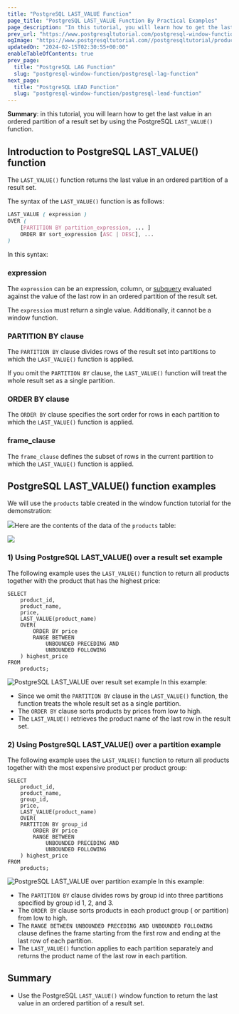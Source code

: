 ```yaml
---
title: "PostgreSQL LAST_VALUE Function"
page_title: "PostgreSQL LAST_VALUE Function By Practical Examples"
page_description: "In this tutorial, you will learn how to get the last value in an ordered partition of a result set by using the PostgreSQL LAST_VALUE() function."
prev_url: "https://www.postgresqltutorial.com/postgresql-window-function/postgresql-last_value-function/"
ogImage: "https://www.postgresqltutorial.com//postgresqltutorial/products_product_groups_tables.png"
updatedOn: "2024-02-15T02:30:55+00:00"
enableTableOfContents: true
prev_page: 
  title: "PostgreSQL LAG Function"
  slug: "postgresql-window-function/postgresql-lag-function"
next_page: 
  title: "PostgreSQL LEAD Function"
  slug: "postgresql-window-function/postgresql-lead-function"
---
```





**Summary**: in this tutorial, you will learn how to get the last value in an ordered partition of a result set by using the PostgreSQL `LAST_VALUE()` function.


## Introduction to PostgreSQL LAST\_VALUE() function

The `LAST_VALUE()` function returns the last value in an ordered partition of a result set.

The syntax of the `LAST_VALUE()` function is as follows:


```css
LAST_VALUE ( expression )  
OVER ( 
    [PARTITION BY partition_expression, ... ]
    ORDER BY sort_expression [ASC | DESC], ...
)
```
In this syntax:


### expression

The `expression` can be an expression, column, or [subquery](../postgresql-tutorial/postgresql-subquery) evaluated against the value of the last row in an ordered partition of the result set.

The `expression` must return a single value. Additionally, it cannot be a window function.


### PARTITION BY clause

The `PARTITION BY` clause divides rows of the result set into partitions to which the `LAST_VALUE()` function is applied.

If you omit the `PARTITION BY` clause, the `LAST_VALUE()` function will treat the whole result set as a single partition.


### ORDER BY clause

The `ORDER BY` clause specifies the sort order for rows in each partition to which the `LAST_VALUE()` function is applied.


### frame\_clause

The `frame_clause` defines the subset of rows in the current partition to which the `LAST_VALUE()` function is applied.


## PostgreSQL LAST\_VALUE() function examples

We will use the `products` table created in the window function tutorial for the demonstration:

![](/postgresqltutorial/products_product_groups_tables.png)Here are the contents of the data of the `products` table:


![](/postgresqltutorial/products-table-sample-data.png)

### 1\) Using PostgreSQL LAST\_VALUE() over a result set example

The following example uses the `LAST_VALUE()` function to return all products together with the product that has the highest price:


```
SELECT 
    product_id,
    product_name,
    price,
    LAST_VALUE(product_name) 
    OVER(
        ORDER BY price
        RANGE BETWEEN 
            UNBOUNDED PRECEDING AND 
            UNBOUNDED FOLLOWING
    ) highest_price
FROM 
    products;
```

![PostgreSQL LAST_VALUE over result set example](/postgresqltutorial/PostgreSQL-LAST_VALUE-over-result-set-example.png)
In this example:

* Since we omit the `PARTITION BY` clause in the `LAST_VALUE()` function, the function treats the whole result set as a single partition.
* The `ORDER BY` clause sorts products by prices from low to high.
* The `LAST_VALUE()` retrieves the product name of the last row in the result set.


### 2\) Using PostgreSQL LAST\_VALUE() over a partition example

The following example uses the `LAST_VALUE()` function to return all products together with the most expensive product per product group:


```
SELECT 
    product_id,
    product_name,
    group_id,
    price,
    LAST_VALUE(product_name) 
    OVER(
	PARTITION BY group_id
        ORDER BY price
        RANGE BETWEEN 
            UNBOUNDED PRECEDING AND 
            UNBOUNDED FOLLOWING
    ) highest_price
FROM 
    products;
```

![PostgreSQL LAST_VALUE over partition example](/postgresqltutorial/PostgreSQL-LAST_VALUE-over-partition-example.png)
In this example:

* The `PARTITION BY` clause divides rows by group id into three partitions specified by group id 1, 2, and 3\.
* The `ORDER BY` clause sorts products in each product group ( or partition) from low to high.
* The `RANGE BETWEEN UNBOUNDED PRECEDING AND UNBOUNDED FOLLOWING` clause defines the frame starting from the first row and ending at the last row of each partition.
* The `LAST_VALUE()` function applies to each partition separately and returns the product name of the last row in each partition.


## Summary

* Use the PostgreSQL `LAST_VALUE()` window function to return the last value in an ordered partition of a result set.


